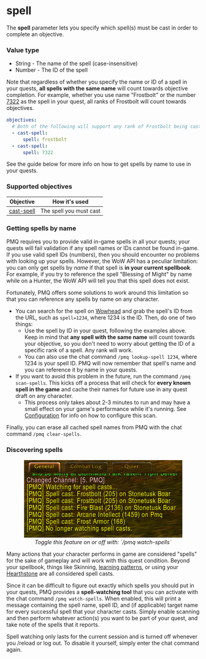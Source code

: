 # spell

The **spell** parameter lets you specify which spell(s) must be cast in order to complete an objective.

### Value type

* String - The name of the spell (case-insensitive)
* Number - The ID of the spell

Note that regardless of whether you specify the name or ID of a spell in your quests, **all spells with the same name** will count towards objective completion. For example, whether you use name "Frostbolt" or the number [7322](https://classic.wowhead.com/spell=7322/frostbolt) as the spell in your quest, all ranks of Frostbolt will count towards objectives.

```yaml
objectives:
  # Both of the following will support any rank of Frostbolt being cast
  - cast-spell:
      spell: frostbolt
  - cast-spell:
      spell: 7322
```

See the guide below for more info on how to get spells by name to use in your quests.

### Supported objectives

| Objective | How it's used |
|---|---|
| [cast-spell](../objectives/cast-spell.md) | The spell you must cast |

### Getting spells by name

PMQ requires you to provide valid in-game spells in all your quests; your quests will fail validation if any spell names or IDs cannot be found in-game. If you use valid spell IDs (numbers), then you should encounter no problems with looking up your spells. However, the WoW API has a peculiar limitation: you can only get spells by *name* if that spell is **in your current spellbook**. For example, if you try to reference the spell "Blessing of Might" by name while on a Hunter, the WoW API will tell you that this spell does not exist.

Fortunately, PMQ offers some solutions to work around this limitation so that you can reference any spells by name on any character.

* You can search for the spell on [Wowhead](https://classic.wowhead.com/) and grab the spell's ID from the URL, such as `spell=1234`, where 1234 is the ID. Then, do one of two things:
  * Use the spell by ID in your quest, following the examples above. Keep in mind that **any spell with the same name** will count towards your objective, so you don't need to worry about getting the ID of a specific rank of a spell. Any rank will work.
  * You can also use the chat command `/pmq lookup-spell 1234`, where 1234 is your spell ID. PMQ will now remember that spell's name and you can reference it by name in your quests.
* If you want to avoid this problem in the future, run the command `/pmq scan-spells`. This kicks off a process that will check for **every known spell in the game** and cache their names for future use in any quest draft on any character.
  * This process only takes about 2-3 minutes to run and may have a small effect on your game's performance while it's running. See [Configuration](../guides/configuration.md) for info on how to configure this scan.

Finally, you can erase all cached spell names from PMQ with the chat command `/pmq clear-spells`.

### Discovering spells

<p align="center">
  <a href="../assets/images/SpellWatch.png"><img src="../assets/images/SpellWatch.png"/></a><br/>
  <i>Toggle this feature on or off with: `/pmq watch-spells`</i>
</p>

Many actions that your character performs in game are considered "spells" for the sake of gameplay and will work with this quest condition. Beyond your spellbook, things like Skinning, [learning patterns](https://classic.wowhead.com/spell=18517/pattern-mooncloth-bag), or using your [Hearthstone](https://classic.wowhead.com/spell=8690/hearthstone) are all considered spell casts.

Since it can be difficult to figure out exactly which spells you should put in your quests, PMQ provides a **spell-watching tool** that you can activate with the chat command `/pmq watch-spells`. When enabled, this will print a message containing the spell name, spell ID, and (if applicable) target name for every successful spell that your character casts. Simply enable scanning and then perform whatever action(s) you want to be part of your quest, and take note of the spells that it reports.

Spell watching only lasts for the current session and is turned off whenever you /reload or log out. To disable it yourself, simply enter the chat command again.
